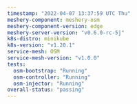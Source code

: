 ```yaml
---
timestamp: "2022-04-07 13:37:59 UTC Thu"
meshery-component: meshery-osm
meshery-component-version: edge
meshery-server-version: "v0.6.0-rc-5j"
k8s-distro: minikube
k8s-version: "v1.20.1"
service-mesh: OSM
service-mesh-version: "v1.0.0"
tests:
  osm-bootstrap: "Running"
  osm-controller: "Running"
  osm-injector: "Running"
overall-status: "passing"
---
```

